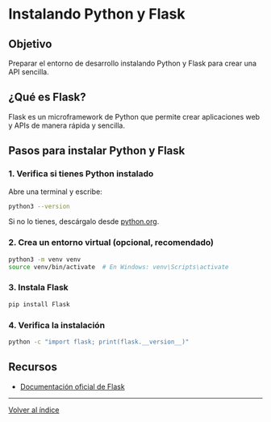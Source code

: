 # Instalando Python y Flask

## Objetivo
Preparar el entorno de desarrollo instalando Python y Flask para crear una API sencilla.

## ¿Qué es Flask?
Flask es un microframework de Python que permite crear aplicaciones web y APIs de manera rápida y sencilla.

## Pasos para instalar Python y Flask

### 1. Verifica si tienes Python instalado
Abre una terminal y escribe:
```sh
python3 --version
```
Si no lo tienes, descárgalo desde [python.org](https://www.python.org/downloads/).

### 2. Crea un entorno virtual (opcional, recomendado)
```sh
python3 -m venv venv
source venv/bin/activate  # En Windows: venv\Scripts\activate
```

### 3. Instala Flask
```sh
pip install Flask
```

### 4. Verifica la instalación
```sh
python -c "import flask; print(flask.__version__)"
```

## Recursos
- [Documentación oficial de Flask](https://flask.palletsprojects.com/)

---
[Volver al índice](../../README.md)